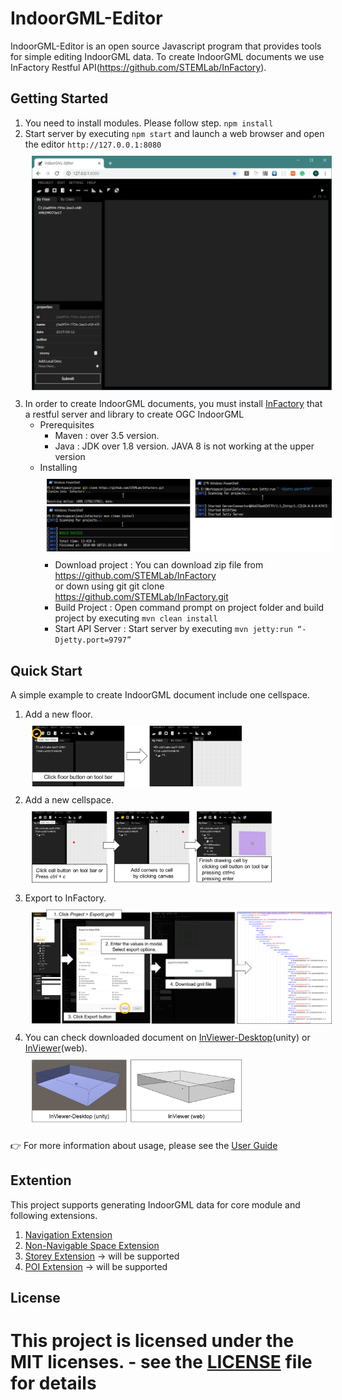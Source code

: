 IndoorGML-Editor
=============

IndoorGML-Editor is an open source Javascript program that provides tools for simple editing IndoorGML data. To create IndoorGML documents we use InFactory Restful API(https://github.com/STEMLab/InFactory).


## Getting Started
1. You need to install modules. Please follow step. `npm install`
2. Start server by executing `npm start` and launch a web browser and open the editor `http://127.0.0.1:8080`
<img width="700px" src="assets/readme/01_start.PNG" style="margin:10px"></img>
3. In order to create IndoorGML documents, you must install [InFactory](https://github.com/STEMLab/InFactory) that a restful server and library to create OGC IndoorGML
   * Prerequisites
       - Maven : over 3.5 version.
       - Java : JDK over 1.8 version. JAVA 8 is not working at the upper version
   * Installing
                    <img src="assets/readme/02_infactory.png" style="margin:10px"></img>
       - Download project : You can download zip file from https://github.com/STEMLab/InFactory
          <br> or down using git  git clone https://github.com/STEMLab/InFactory.git
       - Build Project : Open command prompt on project folder and build project by executing `mvn clean install`
       - Start API Server : Start server by executing `mvn jetty:run “-Djetty.port=9797”` 

## Quick Start
A simple example to create IndoorGML document include one cellspace.
1. Add a new floor.<br>
   <img width="70%" src="assets/readme/03_floor.png" style="margin:10px"></img>
2. Add a new cellspace.<br>
    <img width="80%" src="assets/readme/04_cell.png" style="margin:10px"></img>
3. Export to InFactory.<br>
    <img width="100%" src="assets/readme/05_export.png" style="margin:10px"></img>
4. You can check downloaded document on [InViewer-Desktop](https://github.com/STEMLab/InViewer-Desktop)(unity) or [InViewer](https://github.com/STEMLab/InViewer)(web).<br>
    <img width="70%" src="assets/readme/06_inviewer.PNG" style="margin:10px"></img>

:point_right: For more information about usage, please see the [User Guide](https://github.com/STEMLab/InEditor/blob/master/Guide/UserGuide/Index.md)

## Extention
This project supports generating IndoorGML data for core module and following extensions.
  1. [Navigation Extension](http://schemas.opengis.net/indoorgml/1.0/indoorgmlnavi.xsd)
  2. [Non-Navigable Space Extension](http://www.indoorgml.net/extensions/indoorgmlnonnavispace.xsd)
  3. [Storey Extension](http://www.indoorgml.net/extensions/indoorgmlstoreyextension.xsd) → will be supported
  4. [POI Extension]() → will be supported

## License
This project is licensed under the MIT licenses. - see the [LICENSE](https://github.com/STEMLab/IndoorGML-Editor/blob/master/LICENSE) file for details
=======
